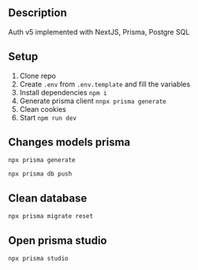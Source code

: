 ## Description
Auth v5 implemented with NextJS, Prisma, Postgre SQL

## Setup
1. Clone repo
2. Create ```.env``` from ```.env.template``` and fill the variables
3. Install dependencies ```npm i```
4. Generate prisma client ```nnpx prisma generate``` 
5. Clean cookies
6. Start ```npm run dev```

## Changes models prisma
```
npx prisma generate
```
```
npx prisma db push
```

## Clean database
```
npx prisma migrate reset
```

## Open prisma studio
```
npx prisma studio
```